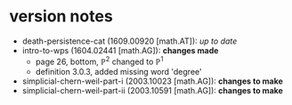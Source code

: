 # version notes

- death-persistence-cat (1609.00920 [math.AT]): _up to date_
- intro-to-wps (1604.02441 [math.AG]): **changes made**
    + page 26, bottom, $\mathbb{P}^2$ changed to $\mathbb{P}^1$
    + definition 3.0.3, added missing word 'degree'
- simplicial-chern-weil-part-i (2003.10023 [math.AG]): **changes to make**
- simplicial-chern-weil-part-ii (2003.10591 [math.AG]): **changes to make**
